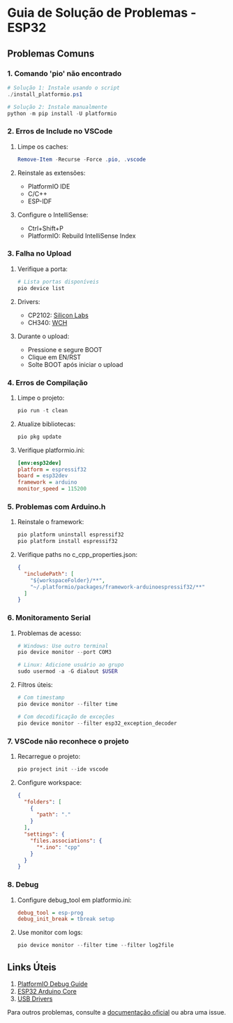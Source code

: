 # Guia de Solução de Problemas - ESP32

## Problemas Comuns

### 1. Comando 'pio' não encontrado

```powershell
# Solução 1: Instale usando o script
./install_platformio.ps1

# Solução 2: Instale manualmente
python -m pip install -U platformio
```

### 2. Erros de Include no VSCode

1. Limpe os caches:
   ```powershell
   Remove-Item -Recurse -Force .pio, .vscode
   ```

2. Reinstale as extensões:
   - PlatformIO IDE
   - C/C++
   - ESP-IDF

3. Configure o IntelliSense:
   - Ctrl+Shift+P
   - PlatformIO: Rebuild IntelliSense Index

### 3. Falha no Upload

1. Verifique a porta:
   ```powershell
   # Lista portas disponíveis
   pio device list
   ```

2. Drivers:
   - CP2102: [Silicon Labs](https://www.silabs.com/developers/usb-to-uart-bridge-vcp-drivers)
   - CH340: [WCH](http://www.wch.cn/download/CH341SER_EXE.html)

3. Durante o upload:
   - Pressione e segure BOOT
   - Clique em EN/RST
   - Solte BOOT após iniciar o upload

### 4. Erros de Compilação

1. Limpe o projeto:
   ```powershell
   pio run -t clean
   ```

2. Atualize bibliotecas:
   ```powershell
   pio pkg update
   ```

3. Verifique platformio.ini:
   ```ini
   [env:esp32dev]
   platform = espressif32
   board = esp32dev
   framework = arduino
   monitor_speed = 115200
   ```

### 5. Problemas com Arduino.h

1. Reinstale o framework:
   ```powershell
   pio platform uninstall espressif32
   pio platform install espressif32
   ```

2. Verifique paths no c_cpp_properties.json:
   ```json
   {
     "includePath": [
       "${workspaceFolder}/**",
       "~/.platformio/packages/framework-arduinoespressif32/**"
     ]
   }
   ```

### 6. Monitoramento Serial

1. Problemas de acesso:
   ```powershell
   # Windows: Use outro terminal
   pio device monitor --port COM3

   # Linux: Adicione usuário ao grupo
   sudo usermod -a -G dialout $USER
   ```

2. Filtros úteis:
   ```powershell
   # Com timestamp
   pio device monitor --filter time

   # Com decodificação de exceções
   pio device monitor --filter esp32_exception_decoder
   ```

### 7. VSCode não reconhece o projeto

1. Recarregue o projeto:
   ```powershell
   pio project init --ide vscode
   ```

2. Configure workspace:
   ```json
   {
     "folders": [
       {
         "path": "."
       }
     ],
     "settings": {
       "files.associations": {
         "*.ino": "cpp"
       }
     }
   }
   ```

### 8. Debug

1. Configure debug_tool em platformio.ini:
   ```ini
   debug_tool = esp-prog
   debug_init_break = tbreak setup
   ```

2. Use monitor com logs:
   ```powershell
   pio device monitor --filter time --filter log2file
   ```

## Links Úteis

1. [PlatformIO Debug Guide](https://docs.platformio.org/en/latest/plus/debugging.html)
2. [ESP32 Arduino Core](https://github.com/espressif/arduino-esp32)
3. [USB Drivers](https://docs.espressif.com/projects/esp-idf/en/latest/esp32/get-started/establish-serial-connection.html)

Para outros problemas, consulte a [documentação oficial](https://docs.platformio.org/) ou abra uma issue.